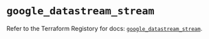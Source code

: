 # `google_datastream_stream`

Refer to the Terraform Registory for docs: [`google_datastream_stream`](https://registry.terraform.io/providers/hashicorp/google/4.82.0/docs/resources/datastream_stream).
